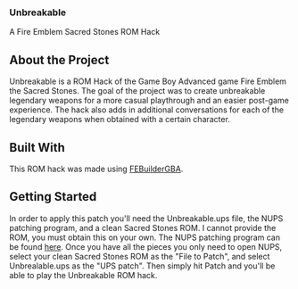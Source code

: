 ### Unbreakable
A Fire Emblem Sacred Stones ROM Hack

## About the Project
Unbreakable is a ROM Hack of the Game Boy Advanced game Fire Emblem the Sacred Stones. The goal of the project was to create unbreakable legendary weapons for a more casual playthrough and an easier post-game experience. The hack also adds in additional conversations for each of the legendary weapons when obtained with a certain character.

## Built With
This ROM hack was made using [FEBuilderGBA](https://github.com/FEBuilderGBA/FEBuilderGBA). 

## Getting Started
In order to apply this patch you'll need the Unbreakable.ups file, the NUPS patching program, and a clean Sacred Stones ROM. I cannot provide the ROM, you must obtain this on your own. The NUPS patching program can be found [here](https://www.romhacking.net/utilities/606/). Once you have all the pieces you only need to open NUPS, select your clean Sacred Stones ROM as the "File to Patch", and select Unbrealable.ups as the "UPS patch". Then simply hit Patch and you'll be able to play the Unbreakable ROM hack.
